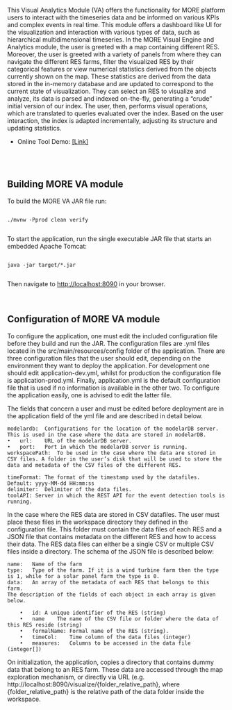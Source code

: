 This Visual Analytics Module (VA) offers the functionality for MORE platform users to interact with the timeseries data and be informed on various KPIs
and complex events in real time. This module offers a dashboard like UI for the visualization and interaction with various types of data, such as hierarchical multidimensional timeseries.
In the MORE Visual Engine and Analytics module, the user is greeted with a map containing different RES. Moreover, the user is greeted with a variety of panels from where they can navigate the different RES farms, filter the visualized RES by their categorical features or view numerical statistics derived from the objects currently shown on the map.
These statistics are derived from the data stored in the in-memory database and are updated to correspond to the current state of visualization.
They can select an RES to visualize and analyze, its data is parsed and indexed on-the-fly, generating a
“crude” initial version of our index. The user, then, performs visual operations, which are translated to queries evaluated over the index.
Based on the user interaction, the index is adapted incrementally, adjusting its structure and updating statistics.

- Online Tool Demo: [[Link]](http://leviathan.imsi.athenarc.gr:8090)

<br/>
<br/>

## Building MORE VA module

To build the MORE VA JAR file run:

```

./mvnw -Pprod clean verify


```

To start the application, run the single executable JAR file that starts an embedded Apache Tomcat:

```

java -jar target/*.jar


```

Then navigate to [http://localhost:8090](http://localhost:8090) in your browser.

</br>

## Configuration of MORE VA module

To configure the application, one must edit the included configuration file before they build and run the JAR. The configuration files are .yml files located in the src/main/resources/config folder of the application. There are three configuration files that the user should edit, depending on the environment they want to deploy the application. For development one should edit application-dev.yml, whilst for production the configuration file is application-prod.yml. Finally, application.yml is the default configuration file that is used if no information is available in the other two. To configure the application easily, one is advised to edit the latter file.

The fields that concern a user and must be edited before deployment are in the application field of the yml file and are described in detail below.

    modelardb:	Configurations for the location of the modelarDB server. This is used in the case where the data are stored in modelarDB.
    •	url:	URL of the modelarDB server.
    •	port:	Port in which the modelarDB server is running.
    workspacePath:	To be used in the case where the data are stored in CSV files. A folder in the user’s disk that will be used to store the  data and metadata of the CSV files of the different RES.

    timeFormat:	The format of the timestamp used by the datafiles. Default: yyyy-MM-dd HH:mm:ss
    delimiter:	Delimiter of the data files.
    toolAPI: Server in which the REST API for the event detection tools is running.

In the case where the RES data are stored in CSV datafiles. The user must place these files in the workspace directory they defined in the configuration file. This folder must contain the data files of each RES and a JSON file that contains metadata on the different RES and how to access their data. The RES data files can either be a single CSV or multiple CSV files inside a directory. The schema of the JSON file is described below:

    name:	Name of the farm
    type:	Type of the farm. If it is a wind turbine farm then the type is 1, while for a solar panel farm the type is 0.
    data:	An array of the metadata of each RES that belongs to this farm.
    The description of the fields of each object in each array is given below.

    	•	id:	A unique identifier of the RES (string)
    	•	name	The name of the CSV file or folder where the data of this RES reside (string)
    	•	formalName:	Formal name of the RES (string).
    	•	timeCol:	Time column of the data files (integer)
    	•	measures:	Columns to be accessed in the data file (integer[])

On initialization, the application, copies a directory that contains dummy data that belong to an RES farm.
These data are accessed through the map exploration mechanism, or directly via URL (e.g. http://localhost:8090/visualize/{folder_relative_path}, where {folder_relative_path} is the relative path of the data folder inside the workspace.
 
